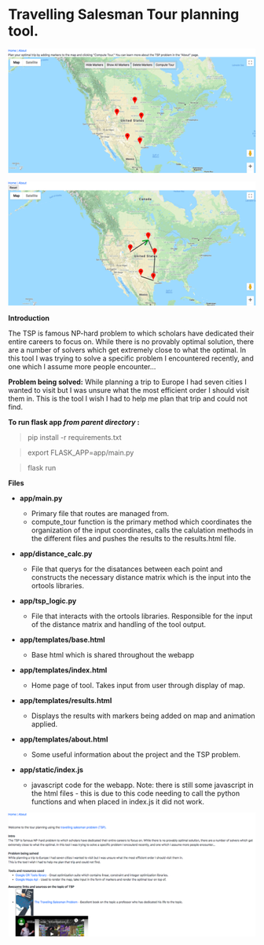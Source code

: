 # Travelling Salesman Tour planning tool.

![alt text](https://github.com/cjflanagan/travelling_salesman_for_trips/blob/master/front.jpg)

![alt text](https://github.com/cjflanagan/travelling_salesman_for_trips/blob/master/result.jpg)

**Introduction**

The TSP is famous NP-hard problem to which scholars have dedicated their entire careers to focus on. While there is no provably optimal solution, there are a number of solvers which get extremely close to what the optimal. In this tool I was trying to solve a specific problem I encountered recently, and one which I assume more people encounter...

**Problem being solved:**
While planning a trip to Europe I had seven cities I wanted to visit but I was unsure what the most efficient order I should visit them in.
This is the tool I wish I had to help me plan that trip and could not find.

**To run flask app _from parent directory_ :**
> pip install -r requirements.txt

> export FLASK_APP=app/main.py

> flask run

**Files**

- **app/main.py**
    - Primary file that routes are managed from.
    - compute_tour function is the primary method which coordinates the organization of the input coordinates, calls the calulation methods in the different files and pushes the results to the results.html file.

- **app/distance_calc.py**
    - File that querys for the disatances between each point and constructs the necessary distance matrix which is the input into the ortools libraries.

- **app/tsp_logic.py**
    - File that interacts with the ortools libraries. Responsible for the input of the distance matrix and handling of the tool output.

- **app/templates/base.html**
    - Base html which is shared throughout the webapp

- **app/templates/index.html**
    - Home page of tool. Takes input from user through display of map.

- **app/templates/results.html**
    - Displays the results with markers being added on map and animation applied.

- **app/templates/about.html**
    - Some useful information about the project and the TSP problem.

- **app/static/index.js**
    - javascript code for the webapp. Note: there is still some javascript in the html files - this is due to this code needing to call the python functions and when placed in index.js it did not work.

![alt text](https://github.com/cjflanagan/travelling_salesman_for_trips/blob/master/about.jpg)
